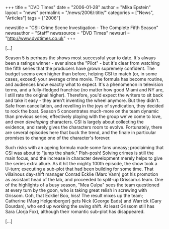 +++
title = "DVD Times"
date = "2006-01-28"
author = "Mika Epstein"
layout = "news"
permalink = "/news/2006/:title/"
categories = ["News", "Articles"]
tags = ["2006"]

newstitle = "CSI: Crime Scene Investigation - The Complete Fifth Season"
newsauthor = "Staff"
newssource = "DVD Times"
newsurl = "http://www.dvdtimes.co.uk"
+++

[...]

Season 5 is perhaps the shows most successful year to date. It's always been a ratings winner - ever since the "Pilot" - but it's clear from watching the fifth series that the producers have grown supremely confident. The budget seems even higher than before, helping CSI to match (or, in some cases, exceed) your average crime movie. The formula has become routine, and audiences know exactly what to expect. It's a phenomenon in television terms, and a fully-fledged franchise (no matter how good Miami and NY are, I still rate the original higher). Therefore, you'd expect the writers to sit back and take it easy - they aren't inventing the wheel anymore. But they didn't. Safe from cancellation, and revelling in the joys of syndication, they decided to rock the boat. Season 5 concentrates much-more on the team dynamic than previous series; effectively playing with the group we've come to love, and even *developing* characters. CSI is largely about collecting the evidence, and rarely gives the characters room to evolve. Fortunately, there are several episodes here that buck the trend, and the finale in particular promises to change one of the character's forever.

Such risks with an ageing formula made some fans uneasy; proclaiming that CSI was about to "jump the shark." Pish-posh! Solving crimes is still the main focus, and the increase in character development merely helps to give the series extra allure. As it hit the mighty 100th episode, the show took a U-turn; executing a sub-plot that had been building for some time. That villainous day-shift manager Conrad Ecklie (Marc Vann) got his promotion as assistant head of the lab, and proceeded to split-up Grissom.s team. One of the highlights of a busy season, "Mea Culpa" sees the team questioned at every turn by the goon, who is taking great relish in screwing with Grissom. Ooh, that Ecklie! Boo, hiss! The result mixes up the team; Catherine (Marg Helgenberger) gets Nick (George Eads) and Warrick (Gary Dourdan), who end up working the swing shift. At least Grissom still has Sara (Jorja Fox), although their romantic sub-plot has disappeared.

[...]

